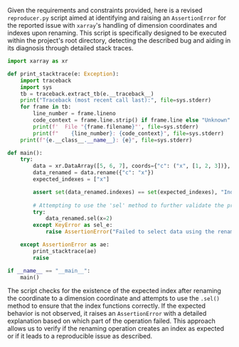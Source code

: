 Given the requirements and constraints provided, here is a revised `reproducer.py` script aimed at identifying and raising an `AssertionError` for the reported issue with `xarray`'s handling of dimension coordinates and indexes upon renaming. This script is specifically designed to be executed within the project's root directory, detecting the described bug and aiding in its diagnosis through detailed stack traces.

```python
import xarray as xr

def print_stacktrace(e: Exception):
    import traceback
    import sys
    tb = traceback.extract_tb(e.__traceback__)
    print("Traceback (most recent call last):", file=sys.stderr)
    for frame in tb:
        line_number = frame.lineno
        code_context = frame.line.strip() if frame.line else "Unknown"
        print(f'  File "{frame.filename}"', file=sys.stderr)
        print(f"    {line_number}: {code_context}", file=sys.stderr)
    print(f"{e.__class__.__name__}: {e}", file=sys.stderr)

def main():
    try:
        data = xr.DataArray([5, 6, 7], coords={"c": ("x", [1, 2, 3])}, dims="x")
        data_renamed = data.rename({"c": "x"})
        expected_indexes = ["x"]

        assert set(data_renamed.indexes) == set(expected_indexes), "Index for renamed coordinate 'x' was not created."
        
        # Attempting to use the 'sel' method to further validate the presence of the index.
        try:
            data_renamed.sel(x=2)
        except KeyError as sel_e:
            raise AssertionError("Failed to select data using the renamed dimension coordinate due to missing index.") from sel_e

    except AssertionError as ae:
        print_stacktrace(ae)
        raise

if __name__ == "__main__":
    main()
```

The script checks for the existence of the expected index after renaming the coordinate to a dimension coordinate and attempts to use the `.sel()` method to ensure that the index functions correctly. If the expected behavior is not observed, it raises an `AssertionError` with a detailed explanation based on which part of the operation failed. This approach allows us to verify if the renaming operation creates an index as expected or if it leads to a reproducible issue as described.